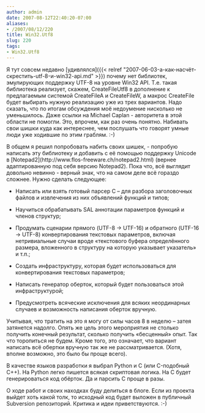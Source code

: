```yaml
---
author: admin
date: 2007-08-12T22:40:20-07:00
aliases:
- /2007/08/12/220
title: Win32.Utf8
slug: 220
tags:
- Win32.Utf8
---
```


Я тут совсем недавно [удивлялся]({{< relref "2007-06-03-а-как-насчёт-скрестить-utf-8-и-win32-api.md" >}}) почему нет библиотек, эмулирующих поддержку UTF-8 на уровне Win32 API. Т.е. такая библиотека реализует, скажем, CreateFileUtf8 в дополнение к предлагаемым системой CreateFileA и CreateFileW, а макрос CreateFile будет выбирать нужную реализацию уже из трех вариантов. Надо сказать, что по итогам обсуждения моё недоумение нисколько не уменьшилось. Даже ссылки на Michael Caplan - авторитета в этой области не помогли. Это, впрочем, как раз очень понятно. Набивать свои шишки куда как интереснее, чем послушать что говорят умные люди уже ходившие по этим граблям. :-) 

<!--more-->В общем я решил попробовать набить своих шишек, - попробую написать эту библиотеку и добавить с её помощью  поддержку Unicode в [Notepad2](http://www.flos-freeware.ch/notepad2.html) (вернее адаптированную под себя версию Notepad2). Пока что, всё выглядит довольно невинно - верный знак, что на самом деле всё гораздо сложнее. Нужно сделать следующее:

  * Написать или взять готовый парсер С – для разбора заголовочных файлов и извлечения из них объявлений функций и типов;

  * Научиться обрабатывать SAL аннотации параметров функций и членов структур;

  * Продумать сценарии прямого (UTF-8 -> UTF-16) и обратного (UTF-16 -> UTF-8) конвертирования текстовых параметров, включая нетривиальные случаи вроде «текстового буфера определённого размера, вложенного в структуру на которую указывает указатель» и т.п.;

  * Создать инфраструктуру, которая будет использоваться для конвертирования текстовых параметров;

  * Написать генератор оберток, который будет пользоваться этой инфраструктурой;

  * Предусмотреть всяческие исключения для всяких неординарных случаев и возможность написания оберток вручную.

Учитывая, что тратить на это я могу от силы часов 8 в неделю – затея затянется надолго. Опять же цель этого мероприятия не столько получить конечный результат, сколько получить «бесценный» опыт. Так что торопиться не будем. Кроме того, это означает, что вариант написать всё обертки вручную так же не рассматривается. (Хотя, вполне возможно, это было бы проще всего).

В качестве языков разработки я выбрал Python и C (или C-подобный C++). На Python легко пишется всякая скриптовая логика. На C будет генерироваться код обёрток. Да и парсить C проще в разы.

О ходе работ и своих находках буду делиться в блоге. Если из проекта выйдет хоть какой толк, то исходный код будет выложен в публичный Subversion репозиторий. 
Критика и идеи приветствуются. :-)
